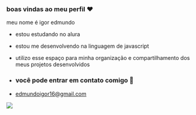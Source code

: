 ### boas vindas ao meu perfil ♥️

meu nome é igor edmundo 

- estou estudando no alura
- estou me desenvolvendo na linguagem de javascript
- utilizo esse espaço para minha organização e compartilhamento dos meus projetos desenvolvidos

- ### você pode entrar em contato comigo 📧
- edmundoigor16@gmail.com 

![](https://tenor.com/p1zZmnltLfE.gif)
